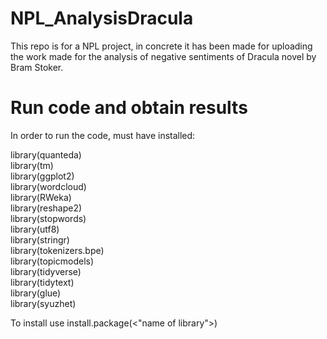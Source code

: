 # NPL_AnalysisDracula

This repo is for a NPL project, in concrete it has been made for uploading the work made for the analysis of negative sentiments of Dracula novel by Bram Stoker.

# Run code and obtain results

In order to run the code, must have installed:

library(quanteda) <br />
library(tm) <br />
library(ggplot2) <br />
library(wordcloud) <br />
library(RWeka) <br />
library(reshape2) <br />
library(stopwords) <br />
library(utf8) <br />
library(stringr) <br />
library(tokenizers.bpe) <br />
library(topicmodels) <br />
library(tidyverse) <br />
library(tidytext) <br />
library(glue) <br /> 
library(syuzhet) <br />

To install use install.package(<"name of library">)
